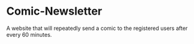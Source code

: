 # Comic-Newsletter
A website that will repeatedly send a comic to the registered users after every 60 minutes.
